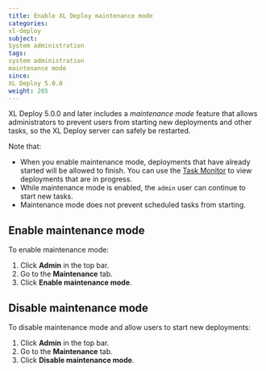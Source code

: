 ```yaml
---
title: Enable XL Deploy maintenance mode
categories:
xl-deploy
subject:
System administration
tags:
system administration
maintenance mode
since:
XL Deploy 5.0.0
weight: 265
---
```


XL Deploy 5.0.0 and later includes a *maintenance mode* feature that allows administrators to prevent users from starting new deployments and other tasks, so the XL Deploy server can safely be restarted.

Note that:

* When you enable maintenance mode, deployments that have already started will be allowed to finish. You can use the [Task Monitor](/xl-deploy/how-to/monitor-and-reassign-deployment-tasks.html) to view deployments that are in progress.
* While maintenance mode is enabled, the `admin` user can continue to start new tasks.
* Maintenance mode does not prevent scheduled tasks from starting.

## Enable maintenance mode

To enable maintenance mode:

1. Click **Admin** in the top bar.
2. Go to the **Maintenance** tab.
3. Click **Enable maintenance mode**.

## Disable maintenance mode

To disable maintenance mode and allow users to start new deployments:

1. Click **Admin** in the top bar.
2. Go to the **Maintenance** tab.
3. Click **Disable maintenance mode**.
